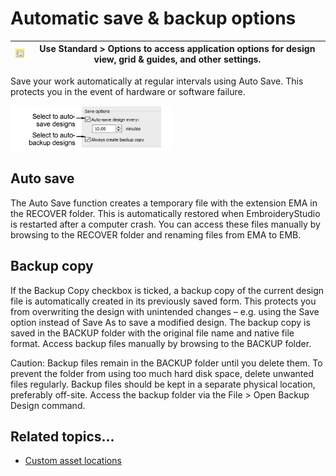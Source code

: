# Automatic save & backup options

| ![Options.png](assets/Options.png) | Use Standard > Options to access application options for design view, grid & guides, and other settings. |
| ---------------------------------- | -------------------------------------------------------------------------------------------------------- |

Save your work automatically at regular intervals using Auto Save. This protects you in the event of hardware or software failure.

![settings00005.png](assets/settings00005.png)

## Auto save

The Auto Save function creates a temporary file with the extension EMA in the RECOVER folder. This is automatically restored when EmbroideryStudio is restarted after a computer crash. You can access these files manually by browsing to the RECOVER folder and renaming files from EMA to EMB.

## Backup copy

If the Backup Copy checkbox is ticked, a backup copy of the current design file is automatically created in its previously saved form. This protects you from overwriting the design with unintended changes – e.g. using the Save option instead of Save As to save a modified design. The backup copy is saved in the BACKUP folder with the original file name and native file format. Access backup files manually by browsing to the BACKUP folder.

Caution: Backup files remain in the BACKUP folder until you delete them. To prevent the folder from using too much hard disk space, delete unwanted files regularly. Backup files should be kept in a separate physical location, preferably off-site. Access the backup folder via the File > Open Backup Design command.

## Related topics...

- [Custom asset locations](../../Management/manage%5Fassets/Custom%5Fasset%5Flocations#XREF%5F78115%5FCustom%5Fasset)
